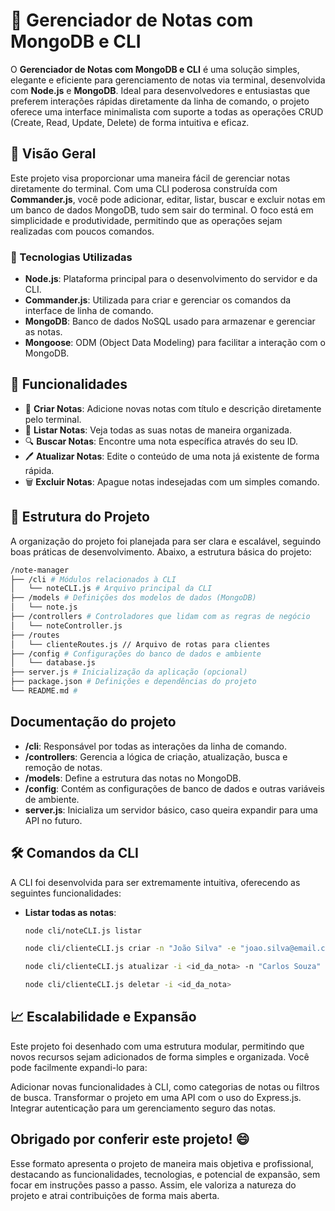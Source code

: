 # 📓 Gerenciador de Notas com MongoDB e CLI

O **Gerenciador de Notas com MongoDB e CLI** é uma solução simples, elegante e eficiente para gerenciamento de notas via terminal, desenvolvida com **Node.js** e **MongoDB**. Ideal para desenvolvedores e entusiastas que preferem interações rápidas diretamente da linha de comando, o projeto oferece uma interface minimalista com suporte a todas as operações CRUD (Create, Read, Update, Delete) de forma intuitiva e eficaz.

## 🚀 Visão Geral

Este projeto visa proporcionar uma maneira fácil de gerenciar notas diretamente do terminal. Com uma CLI poderosa construída com **Commander.js**, você pode adicionar, editar, listar, buscar e excluir notas em um banco de dados MongoDB, tudo sem sair do terminal. O foco está em simplicidade e produtividade, permitindo que as operações sejam realizadas com poucos comandos.

### 🔧 Tecnologias Utilizadas

- **Node.js**: Plataforma principal para o desenvolvimento do servidor e da CLI.
- **Commander.js**: Utilizada para criar e gerenciar os comandos da interface de linha de comando.
- **MongoDB**: Banco de dados NoSQL usado para armazenar e gerenciar as notas.
- **Mongoose**: ODM (Object Data Modeling) para facilitar a interação com o MongoDB.

## 🌟 Funcionalidades

- 📌 **Criar Notas**: Adicione novas notas com título e descrição diretamente pelo terminal.
- 📜 **Listar Notas**: Veja todas as suas notas de maneira organizada.
- 🔍 **Buscar Notas**: Encontre uma nota específica através do seu ID.
- 🖊️ **Atualizar Notas**: Edite o conteúdo de uma nota já existente de forma rápida.
- 🗑️ **Excluir Notas**: Apague notas indesejadas com um simples comando.

## 📂 Estrutura do Projeto

A organização do projeto foi planejada para ser clara e escalável, seguindo boas práticas de desenvolvimento. Abaixo, a estrutura básica do projeto:

```bash
/note-manager
├── /cli # Módulos relacionados à CLI 
│   └── noteCLI.js # Arquivo principal da CLI
├── /models # Definições dos modelos de dados (MongoDB) 
│   └── note.js
├── /controllers # Controladores que lidam com as regras de negócio 
│   └── noteController.js
├── /routes
│   └── clienteRoutes.js // Arquivo de rotas para clientes
├── /config # Configurações do banco de dados e ambiente 
│   └── database.js
├── server.js # Inicialização da aplicação (opcional) 
├── package.json # Definições e dependências do projeto 
└── README.md #
```
## Documentação do projeto

- **/cli**: Responsável por todas as interações da linha de comando.
- **/controllers**: Gerencia a lógica de criação, atualização, busca e remoção de notas.
- **/models**: Define a estrutura das notas no MongoDB.
- **/config**: Contém as configurações de banco de dados e outras variáveis de ambiente.
- **server.js**: Inicializa um servidor básico, caso queira expandir para uma API no futuro.

## 🛠️ Comandos da CLI

A CLI foi desenvolvida para ser extremamente intuitiva, oferecendo as seguintes funcionalidades:

- **Listar todas as notas**:
  ```bash
  node cli/noteCLI.js listar

  node cli/clienteCLI.js criar -n "João Silva" -e "joao.silva@email.com" -t "123456789"

  node cli/clienteCLI.js atualizar -i <id_da_nota> -n "Carlos Souza" -e "carlos.souza@email.com"

  node cli/clienteCLI.js deletar -i <id_da_nota>
  ```

## 📈 Escalabilidade e Expansão

Este projeto foi desenhado com uma estrutura modular, permitindo que novos recursos sejam adicionados de forma simples e organizada. Você pode facilmente expandi-lo para:

Adicionar novas funcionalidades à CLI, como categorias de notas ou filtros de busca.
Transformar o projeto em uma API com o uso do Express.js.
Integrar autenticação para um gerenciamento seguro das notas.

## Obrigado por conferir este projeto! 😄

Esse formato apresenta o projeto de maneira mais objetiva e profissional, destacando as funcionalidades, tecnologias, e potencial de expansão, sem focar em instruções passo a passo. Assim, ele valoriza a natureza do projeto e atrai contribuições de forma mais aberta.
